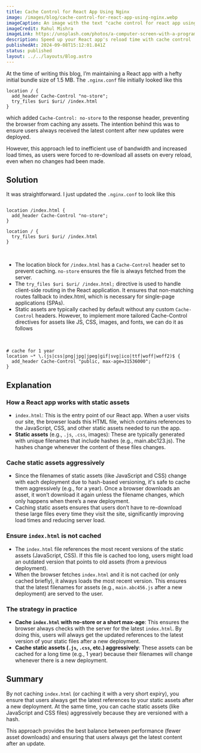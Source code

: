 ```yaml
---
title: Cache Control for React App Using Nginx
image: /images/blog/cache-control-for-react-app-using-nginx.webp
imageCaption: An image with the text "cache control for react app using nginx"
imageCredit: Rahul Mishra
imageLink: https://unsplash.com/photos/a-computer-screen-with-a-program-running-on-it-JpF58ANavoc
description: Speed up your React app's reload time with cache control
publishedAt: 2024-09-08T15:12:01.841Z
status: published
layout: ../../layouts/Blog.astro
---
```


At the time of writing this blog, I’m maintaining a React app with a hefty initial bundle size of 1.5 MB. The `.nginx.conf` file initially looked like this

```nginx
location / {
  add_header Cache-Control "no-store";
  try_files $uri $uri/ /index.html
}
```

which added `Cache-Control: no-store` to the response header, preventing the browser from caching any assets. The intention behind this was to ensure users always received the latest content after new updates were deployed.

However, this approach led to inefficient use of bandwidth and increased load times, as users were forced to re-download all assets on every reload, even when no changes had been made.

## Solution

It was straightforward. I just updated the `.nginx.conf` to look like this

```nginx

location /index.html {
  add_header Cache-Control "no-store";
}

location / {
  try_files $uri $uri/ /index.html
}
```

<br />

- The location block for `/index.html` has a `Cache-Control` header set to prevent caching. `no-store` ensures the file is always fetched from the server.
- The `try_files $uri $uri/ /index.html;` directive is used to handle client-side routing in the React application. It ensures that non-matching routes fallback to index.html, which is necessary for single-page applications (SPAs).
- Static assets are typically cached by default without any custom `Cache-Control` headers. However, to implement more tailored Cache-Control directives for assets like JS, CSS, images, and fonts, we can do it as follows

<br />

```nginx
# cache for 1 year
location ~* \.(js|css|png|jpg|jpeg|gif|svg|ico|ttf|woff|woff2)$ {
  add_header Cache-Control "public, max-age=31536000";
}
```

## Explanation

### How a React app works with static assets

- `index.html`: This is the entry point of our React app. When a user visits our site, the browser loads this HTML file, which contains references to the JavaScript, CSS, and other static assets needed to run the app.
- <b>Static assets</b> (e.g., `.js`, `.css`, images): These are typically generated with unique filenames that include hashes (e.g., main.abc123.js). The hashes change whenever the content of these files changes.

### Cache static assets aggressively

- Since the filenames of static assets (like JavaScript and CSS) change with each deployment due to hash-based versioning, it's safe to cache them aggressively (e.g., for a year). Once a browser downloads an asset, it won’t download it again unless the filename changes, which only happens when there’s a new deployment.
- Caching static assets ensures that users don’t have to re-download these large files every time they visit the site, significantly improving load times and reducing server load.

### Ensure `index.html` is not cached

- The `index.html` file references the most recent versions of the static assets (JavaScript, CSS). If this file is cached too long, users might load an outdated version that points to old assets (from a previous deployment).
- When the browser fetches `index.html` and it is not cached (or only cached briefly), it always loads the most recent version. This ensures that the latest filenames for assets (e.g., `main.abc456.js` after a new deployment) are served to the user.

### The strategy in practice

- <b>Cache `index.html` with no-store or a short max-age</b>: This ensures the browser always checks with the server for the latest `index.html`. By doing this, users will always get the updated references to the latest version of your static files after a new deployment.
- <b>Cache static assets (`.js`, `.css`, etc.) aggressively</b>: These assets can be cached for a long time (e.g., 1 year) because their filenames will change whenever there is a new deployment.

## Summary

By not caching `index.html` (or caching it with a very short expiry), you ensure that users always get the latest references to your static assets after a new deployment. At the same time, you can cache static assets (like JavaScript and CSS files) aggressively because they are versioned with a hash.

This approach provides the best balance between performance (fewer asset downloads) and ensuring that users always get the latest content after an update.
